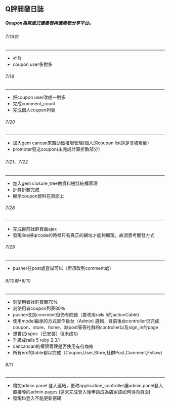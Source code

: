 ## Q胖開發日誌
##### Qoupon為累進式優惠卷與優惠卷分享平台。

###### 7/19前
---
- 社群
- coupon user多對多

###### 7/19
---
- 把coupon user改成一對多
- 完成comment_count
- 完成個人coupon列表

###### 7/20
---
- 加入gem cancan來幫助做權限管理(個人的coupon list還是會被看到)
- promoter發送coupon(未完成計算折數部分）

###### 7/21、7/22
---
- 加入gem closure_tree做資料樹狀結構管理
- 計算折數完成
- 顯示coupon資料在頁面上

###### 7/28 
---
- 完成目前社群頁面ajax
- 發現line掃qrcode的時候只有真正的網址才能夠顯現，故須思考開發方式

###### 7/29
---
- pusher在post處嘗試可以（但須改到comment處）

###### 8/10前+8/10
---
- 刻使用者社群頁面70% 
- 刻使用者coupon列表80％
- pusher改到comment但仍有問題（要改用rails 5的actionCable)
- 使用model繼承的方式實作後台（Admin)
	邏輯，目前後台controller已完成coupon、store、home，缺post等等社群的controller以及sign_in的page
- 想嘗試rspec（已安裝）但未成功
- 升級成rails 5 ruby 2.3.1
- cancancan的權限管理是否使用有待商榷
- 所有erd的table都以完成（Coupon,User,Store,社群Post,Comment,Follow)

###### 8/11
---
- 增加admin panel 登入連結，更改application_controller讓admin panel登入直接導向admin pages (還未完成登入後申請成為店家該如何導向頁面)
- 發現fb登入不能更新密碼

